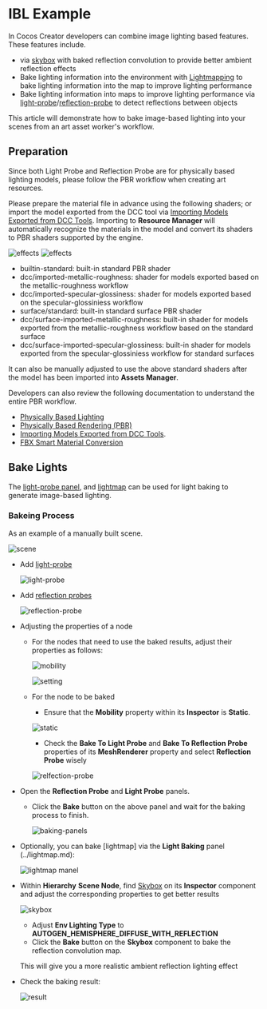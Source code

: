 # IBL Example

In Cocos Creator developers can combine image lighting based features. These features include.

- via [skybox](../../skybox.md) with baked reflection convolution to provide better ambient reflection effects
- Bake lighting information into the environment with [Lightmapping](../lightmap.md) to bake lighting information into the map to improve lighting performance
- Bake lighting information into maps to improve lighting performance via [light-probe](./light-probe.md)/[reflection-probe](./reflection-probe.md) to detect reflections between objects

This article will demonstrate how to bake image-based lighting into your scenes from an art asset worker's workflow.

## Preparation

Since both Light Probe and Reflection Probe are for physically based lighting models, please follow the PBR workflow when creating art resources.

Please prepare the material file in advance using the following shaders; or import the model exported from the DCC tool via [Importing Models Exported from DCC Tools](../../../../asset/model/dcc-export-mesh.md). Importing to **Resource Manager** will automatically recognize the materials in the model and convert its shaders to PBR shaders supported by the engine.

![effects](example/effects.png) ![effects](example/surface-standard-effect.png)

- builtin-standard: built-in standard PBR shader
- dcc/imported-metallic-roughness: shader for models exported based on the metallic-roughness workflow
- dcc/imported-specular-glossiness: shader for models exported based on the specular-glossiniess workflow
- surface/standard: built-in standard surface PBR shader
- dcc/surface-imported-metallic-roughness: built-in shader for models exported from the metallic-roughness workflow based on the standard surface
- dcc/surface-imported-specular-glossiness: built-in shader for models exported from the specular-glossiniess workflow for standard surfaces

It can also be manually adjusted to use the above standard shaders after the model has been imported into **Assets Manager**.

Developers can also review the following documentation to understand the entire PBR workflow.

- [Physically Based Lighting](../pbr-lighting.md)
- [Physically Based Rendering (PBR)](../../../../shader/effect-builtin-pbr.md)
- [Importing Models Exported from DCC Tools](../../../../asset/model/dcc-export-mesh.md).
- [FBX Smart Material Conversion](../../../../importer/materials/fbx-materials.md)

## Bake Lights

The [light-probe panel](light-probe-panel.md), and [lightmap](../lightmap.md) can be used for light baking to generate image-based lighting.

### Bakeing Process

As an example of a manually built scene.

![scene](example/scene.png)

- Add [light-probe](light-probe.md)

    ![light-probe](example/light-probe.png)

- Add [reflection probes](relfection-probe.md)

   ![reflection-probe](example/reflection-probe.png)

- Adjusting the properties of a node
    - For the nodes that need to use the baked results, adjust their properties as follows:

        ![mobility](example/mobility.png)

        ![setting](example/probe-setting.png)

    - For the node to be baked
        - Ensure that the **Mobility** property within its **Inspector** is **Static**.

        ![static](example/static.png)

        - Check the **Bake To Light Probe** and **Bake To Reflection Probe** properties of its **MeshRenderer** property and select **Reflection Probe** wisely

        ![relfection-probe](example/bake-option.png)

- Open the **Reflection Probe** and **Light Probe** panels.

    - Click the **Bake** button on the above panel and wait for the baking process to finish.

        ![baking-panels](example/baking-panels.png)

- Optionally, you can bake [lightmap] via the **Light Baking** panel (../lightmap.md):

    ![lightmap manel](example/lightmap-panel.png)

- Within **Hierarchy** **Scene Node**, find [Skybox](../../skybox.md) on its **Inspector** component and adjust the corresponding properties to get better results

  ![skybox](example/skybox.png)

    - Adjust **Env Lighting Type** to **AUTOGEN_HEMISPHERE_DIFFUSE_WITH_REFLECTION**
    - Click the **Bake** button on the **Skybox** component to bake the reflection convolution map.

    This will give you a more realistic ambient reflection lighting effect

- Check the baking result:

    ![result](example/baking-result.png)
